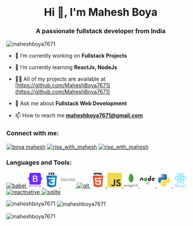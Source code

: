 <h1 align="center">Hi 👋, I'm Mahesh Boya</h1>
<h3 align="center">A passionate fullstack developer from India</h3>

<p align="left"> <img src="https://komarev.com/ghpvc/?username=maheshboya7671&label=Profile%20views&color=0e75b6&style=flat" alt="maheshboya7671" /> </p>

- 🔭 I’m currently working on **Fullstack Projects**

- 🌱 I’m currently learning **ReactJs, NodeJs**

- 👨‍💻 All of my projects are available at [https://github.com/MaheshBoya7671](https://github.com/MaheshBoya7671)

- 💬 Ask me about **Fullstack Web Development**

- 📫 How to reach me **maheshboya7671@gmail.com**

<h3 align="left">Connect with me:</h3>
<p align="left">
<a href="[https://linkedin.com/in/boya mahesh](https://www.linkedin.com/in/mahesh-boya-?utm_source=share&utm_campaign=share_via&utm_content=profile&utm_medium=android_app)" target="blank"><img align="center" src="https://raw.githubusercontent.com/rahuldkjain/github-profile-readme-generator/master/src/images/icons/Social/linked-in-alt.svg" alt="boya mahesh" height="30" width="40" /></a>
<a href="https://instagram.com/rise_with_mahesh" target="blank"><img align="center" src="https://raw.githubusercontent.com/rahuldkjain/github-profile-readme-generator/master/src/images/icons/Social/instagram.svg" alt="rise_with_mahesh" height="30" width="40" /></a>
<a href="https://www.youtube.com/c/rise_with_mahesh" target="blank"><img align="center" src="https://raw.githubusercontent.com/rahuldkjain/github-profile-readme-generator/master/src/images/icons/Social/youtube.svg" alt="rise_with_mahesh" height="30" width="40" /></a>
</p>

<h3 align="left">Languages and Tools:</h3>
<p align="left"> <a href="https://babeljs.io/" target="_blank" rel="noreferrer"> <img src="https://www.vectorlogo.zone/logos/babeljs/babeljs-icon.svg" alt="babel" width="40" height="40"/> </a> <a href="https://getbootstrap.com" target="_blank" rel="noreferrer"> <img src="https://raw.githubusercontent.com/devicons/devicon/master/icons/bootstrap/bootstrap-plain-wordmark.svg" alt="bootstrap" width="40" height="40"/> </a> <a href="https://www.w3schools.com/css/" target="_blank" rel="noreferrer"> <img src="https://raw.githubusercontent.com/devicons/devicon/master/icons/css3/css3-original-wordmark.svg" alt="css3" width="40" height="40"/> </a> <a href="https://expressjs.com" target="_blank" rel="noreferrer"> <img src="https://raw.githubusercontent.com/devicons/devicon/master/icons/express/express-original-wordmark.svg" alt="express" width="40" height="40"/> </a> <a href="https://git-scm.com/" target="_blank" rel="noreferrer"> <img src="https://www.vectorlogo.zone/logos/git-scm/git-scm-icon.svg" alt="git" width="40" height="40"/> </a> <a href="https://www.w3.org/html/" target="_blank" rel="noreferrer"> <img src="https://raw.githubusercontent.com/devicons/devicon/master/icons/html5/html5-original-wordmark.svg" alt="html5" width="40" height="40"/> </a> <a href="https://developer.mozilla.org/en-US/docs/Web/JavaScript" target="_blank" rel="noreferrer"> <img src="https://raw.githubusercontent.com/devicons/devicon/master/icons/javascript/javascript-original.svg" alt="javascript" width="40" height="40"/> </a> <a href="https://www.mongodb.com/" target="_blank" rel="noreferrer"> <img src="https://raw.githubusercontent.com/devicons/devicon/master/icons/mongodb/mongodb-original-wordmark.svg" alt="mongodb" width="40" height="40"/> </a> <a href="https://nodejs.org" target="_blank" rel="noreferrer"> <img src="https://raw.githubusercontent.com/devicons/devicon/master/icons/nodejs/nodejs-original-wordmark.svg" alt="nodejs" width="40" height="40"/> </a> <a href="https://www.python.org" target="_blank" rel="noreferrer"> <img src="https://raw.githubusercontent.com/devicons/devicon/master/icons/python/python-original.svg" alt="python" width="40" height="40"/> </a> <a href="https://reactjs.org/" target="_blank" rel="noreferrer"> <img src="https://raw.githubusercontent.com/devicons/devicon/master/icons/react/react-original-wordmark.svg" alt="react" width="40" height="40"/> </a> <a href="https://reactnative.dev/" target="_blank" rel="noreferrer"> <img src="https://reactnative.dev/img/header_logo.svg" alt="reactnative" width="40" height="40"/> </a> <a href="https://www.sqlite.org/" target="_blank" rel="noreferrer"> <img src="https://www.vectorlogo.zone/logos/sqlite/sqlite-icon.svg" alt="sqlite" width="40" height="40"/> </a> </p>

<p><img align="left" src="https://github-readme-stats.vercel.app/api/top-langs?username=maheshboya7671&show_icons=true&locale=en&layout=compact" alt="maheshboya7671" /></p>

<p>&nbsp;<img align="center" src="https://github-readme-stats.vercel.app/api?username=maheshboya7671&show_icons=true&locale=en" alt="maheshboya7671" /></p>

<p><img align="center" src="https://github-readme-streak-stats.herokuapp.com/?user=maheshboya7671&" alt="maheshboya7671" /></p>
